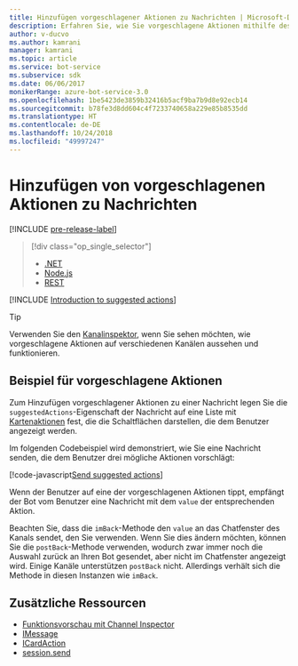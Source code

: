 ```yaml
---
title: Hinzufügen vorgeschlagener Aktionen zu Nachrichten | Microsoft-Dokumentation
description: Erfahren Sie, wie Sie vorgeschlagene Aktionen mithilfe des Bot Builder SDK für Node.js in Nachrichten senden können.
author: v-ducvo
ms.author: kamrani
manager: kamrani
ms.topic: article
ms.service: bot-service
ms.subservice: sdk
ms.date: 06/06/2017
monikerRange: azure-bot-service-3.0
ms.openlocfilehash: 1be5423de3859b32416b5acf9ba7b9d8e92ecb14
ms.sourcegitcommit: b78fe3d8dd604c4f7233740658a229e85b8535dd
ms.translationtype: HT
ms.contentlocale: de-DE
ms.lasthandoff: 10/24/2018
ms.locfileid: "49997247"
---
```

# <a name="add-suggested-actions-to-messages"></a>Hinzufügen von vorgeschlagenen Aktionen zu Nachrichten

[!INCLUDE [pre-release-label](../includes/pre-release-label-v3.md)]

> [!div class="op_single_selector"]
> - [.NET](../dotnet/bot-builder-dotnet-add-suggested-actions.md)
> - [Node.js](../nodejs/bot-builder-nodejs-send-suggested-actions.md)
> - [REST](../rest-api/bot-framework-rest-connector-add-suggested-actions.md)

[!INCLUDE [Introduction to suggested actions](../includes/snippet-suggested-actions-intro.md)]

> [!TIP]
> Verwenden Sie den [Kanalinspektor][channelInspector], wenn Sie sehen möchten, wie vorgeschlagene Aktionen auf verschiedenen Kanälen aussehen und funktionieren.

## <a name="suggested-actions-example"></a>Beispiel für vorgeschlagene Aktionen

Zum Hinzufügen vorgeschlagener Aktionen zu einer Nachricht legen Sie die `suggestedActions`-Eigenschaft der Nachricht auf eine Liste mit [Kartenaktionen][ICardAction] fest, die die Schaltflächen darstellen, die dem Benutzer angezeigt werden.

Im folgenden Codebeispiel wird demonstriert, wie Sie eine Nachricht senden, die dem Benutzer drei mögliche Aktionen vorschlägt:

[!code-javascript[Send suggested actions](../includes/code/node-send-suggested-actions.js#sendSuggestedActions)]

Wenn der Benutzer auf eine der vorgeschlagenen Aktionen tippt, empfängt der Bot vom Benutzer eine Nachricht mit dem `value` der entsprechenden Aktion.

Beachten Sie, dass die `imBack`-Methode den `value` an das Chatfenster des Kanals sendet, den Sie verwenden. Wenn Sie dies ändern möchten, können Sie die `postBack`-Methode verwenden, wodurch zwar immer noch die Auswahl zurück an Ihren Bot gesendet, aber nicht im Chatfenster angezeigt wird. Einige Kanäle unterstützen `postBack` nicht. Allerdings verhält sich die Methode in diesen Instanzen wie `imBack`.

## <a name="additional-resources"></a>Zusätzliche Ressourcen

* [Funktionsvorschau mit Channel Inspector][inspector]
* [IMessage][IMessage]
* [ICardAction][ICardAction]
* [session.send][SessionSend]

[IMessage]: http://docs.botframework.com/en-us/node/builder/chat-reference/interfaces/_botbuilder_d_.imessage

[SessionSend]: https://docs.botframework.com/en-us/node/builder/chat-reference/classes/_botbuilder_d_.session.html#send

[ICardAction]: https://docs.botframework.com/en-us/node/builder/chat-reference/interfaces/_botbuilder_d_.icardaction.html

[inspector]: ../bot-service-channel-inspector.md

[channelInspector]: ../bot-service-channel-inspector.md
